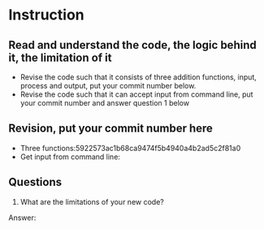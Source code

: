 ﻿# Instruction

## Read and understand the code, the logic behind it, the limitation of it
* Revise the code such that it consists of three addition functions, input, process and output, put your commit number below.
* Revise the code such that it can accept input from command line, put your commit number and answer question 1 below

## Revision, put your commit number here
* Three functions:5922573ac1b68ca9474f5b4940a4b2ad5c2f81a0
* Get input from command line:

## Questions
1. What are the limitations of your new code?

Answer: